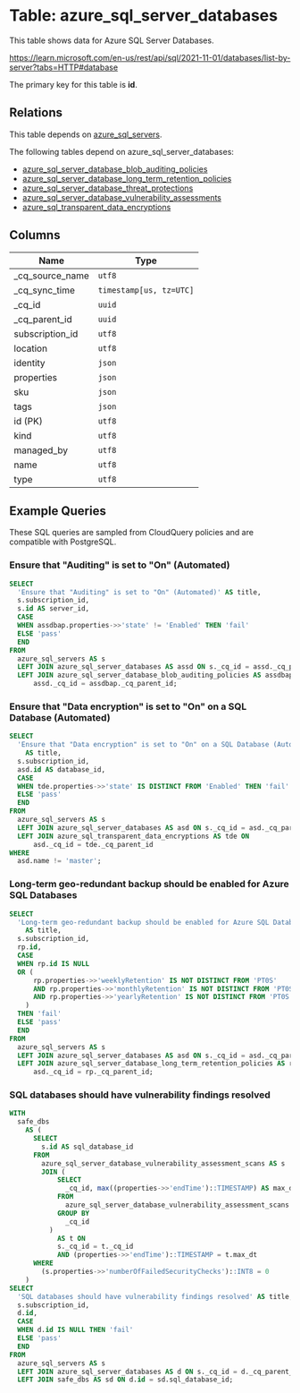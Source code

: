 # Table: azure_sql_server_databases

This table shows data for Azure SQL Server Databases.

https://learn.microsoft.com/en-us/rest/api/sql/2021-11-01/databases/list-by-server?tabs=HTTP#database

The primary key for this table is **id**.

## Relations

This table depends on [azure_sql_servers](azure_sql_servers).

The following tables depend on azure_sql_server_databases:
  - [azure_sql_server_database_blob_auditing_policies](azure_sql_server_database_blob_auditing_policies)
  - [azure_sql_server_database_long_term_retention_policies](azure_sql_server_database_long_term_retention_policies)
  - [azure_sql_server_database_threat_protections](azure_sql_server_database_threat_protections)
  - [azure_sql_server_database_vulnerability_assessments](azure_sql_server_database_vulnerability_assessments)
  - [azure_sql_transparent_data_encryptions](azure_sql_transparent_data_encryptions)

## Columns

| Name          | Type          |
| ------------- | ------------- |
|_cq_source_name|`utf8`|
|_cq_sync_time|`timestamp[us, tz=UTC]`|
|_cq_id|`uuid`|
|_cq_parent_id|`uuid`|
|subscription_id|`utf8`|
|location|`utf8`|
|identity|`json`|
|properties|`json`|
|sku|`json`|
|tags|`json`|
|id (PK)|`utf8`|
|kind|`utf8`|
|managed_by|`utf8`|
|name|`utf8`|
|type|`utf8`|

## Example Queries

These SQL queries are sampled from CloudQuery policies and are compatible with PostgreSQL.

### Ensure that "Auditing" is set to "On" (Automated)

```sql
SELECT
  'Ensure that "Auditing" is set to "On" (Automated)' AS title,
  s.subscription_id,
  s.id AS server_id,
  CASE
  WHEN assdbap.properties->>'state' != 'Enabled' THEN 'fail'
  ELSE 'pass'
  END
FROM
  azure_sql_servers AS s
  LEFT JOIN azure_sql_server_databases AS assd ON s._cq_id = assd._cq_parent_id
  LEFT JOIN azure_sql_server_database_blob_auditing_policies AS assdbap ON
      assd._cq_id = assdbap._cq_parent_id;
```

### Ensure that "Data encryption" is set to "On" on a SQL Database (Automated)

```sql
SELECT
  'Ensure that "Data encryption" is set to "On" on a SQL Database (Automated)'
    AS title,
  s.subscription_id,
  asd.id AS database_id,
  CASE
  WHEN tde.properties->>'state' IS DISTINCT FROM 'Enabled' THEN 'fail'
  ELSE 'pass'
  END
FROM
  azure_sql_servers AS s
  LEFT JOIN azure_sql_server_databases AS asd ON s._cq_id = asd._cq_parent_id
  LEFT JOIN azure_sql_transparent_data_encryptions AS tde ON
      asd._cq_id = tde._cq_parent_id
WHERE
  asd.name != 'master';
```

### Long-term geo-redundant backup should be enabled for Azure SQL Databases

```sql
SELECT
  'Long-term geo-redundant backup should be enabled for Azure SQL Databases'
    AS title,
  s.subscription_id,
  rp.id,
  CASE
  WHEN rp.id IS NULL
  OR (
      rp.properties->>'weeklyRetention' IS NOT DISTINCT FROM 'PT0S'
      AND rp.properties->>'monthlyRetention' IS NOT DISTINCT FROM 'PT0S'
      AND rp.properties->>'yearlyRetention' IS NOT DISTINCT FROM 'PT0S'
    )
  THEN 'fail'
  ELSE 'pass'
  END
FROM
  azure_sql_servers AS s
  LEFT JOIN azure_sql_server_databases AS asd ON s._cq_id = asd._cq_parent_id
  LEFT JOIN azure_sql_server_database_long_term_retention_policies AS rp ON
      asd._cq_id = rp._cq_parent_id;
```

### SQL databases should have vulnerability findings resolved

```sql
WITH
  safe_dbs
    AS (
      SELECT
        s.id AS sql_database_id
      FROM
        azure_sql_server_database_vulnerability_assessment_scans AS s
        JOIN (
            SELECT
              _cq_id, max((properties->>'endTime')::TIMESTAMP) AS max_dt
            FROM
              azure_sql_server_database_vulnerability_assessment_scans
            GROUP BY
              _cq_id
          )
            AS t ON
            s._cq_id = t._cq_id
            AND (properties->>'endTime')::TIMESTAMP = t.max_dt
      WHERE
        (s.properties->>'numberOfFailedSecurityChecks')::INT8 = 0
    )
SELECT
  'SQL databases should have vulnerability findings resolved' AS title,
  s.subscription_id,
  d.id,
  CASE
  WHEN d.id IS NULL THEN 'fail'
  ELSE 'pass'
  END
FROM
  azure_sql_servers AS s
  LEFT JOIN azure_sql_server_databases AS d ON s._cq_id = d._cq_parent_id
  LEFT JOIN safe_dbs AS sd ON d.id = sd.sql_database_id;
```


